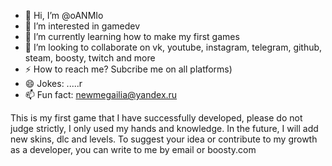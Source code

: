 - 👋 Hi, I’m @oANMIo
- 👀 I’m interested in gamedev 
- 🌱 I’m currently learning how to make my first games
- 💞️ I’m looking to collaborate on vk, youtube, instagram, telegram, github, steam, boosty, twitch and more
- ⚡ How to reach me? Subcribe me on all platforms) 
- 😄 Jokes: .....r
- 📫 Fun fact: newmegailia@yandex.ru

<!---
Это моя первая игра, которую я успешно разработал, прошу строго не судить, я использовал только свои руки и знания. 
В будущем её ждут дополнения, скины, новые уровни. 
Чтобы предложить свою идею или внести вклад в моё развитие как разработчика,
можете написать мне на почту или boosty
--->

This is my first game that I have successfully developed, please do not judge strictly, I only used my hands and knowledge.
In the future, I will add new skins, dlc and levels.
To suggest your idea or contribute to my growth as a developer,
you can write to me by email or boosty.com
